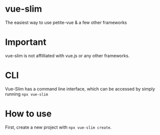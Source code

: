 # vue-slim
 The easiest way to use petite-vue & a few other frameworks

# Important
 vue-slim is not affilliated with vue.js or any other frameworks.

# CLI
Vue-Slim has a command line interface, which can be accessed by simply running `npx vue-slim`

# How to use
First, create a new project with `npx vue-slim create`.